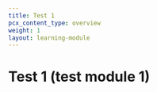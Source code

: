 ```yaml
---
title: Test 1
pcx_content_type: overview
weight: 1
layout: learning-module
---
```


# Test 1 (test module 1)